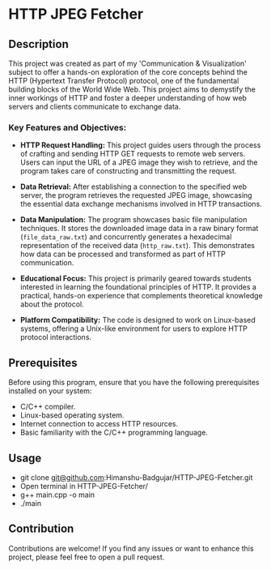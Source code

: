 # HTTP JPEG Fetcher

## Description

This project was created as part of my 'Communication & Visualization' subject to offer a hands-on exploration of the core concepts behind the HTTP (Hypertext Transfer Protocol) protocol, one of the fundamental building blocks of the World Wide Web. This project aims to demystify the inner workings of HTTP and foster a deeper understanding of how web servers and clients communicate to exchange data.

### Key Features and Objectives:

- **HTTP Request Handling:** This project guides users through the process of crafting and sending HTTP GET requests to remote web servers. Users can input the URL of a JPEG image they wish to retrieve, and the program takes care of constructing and transmitting the request.

- **Data Retrieval:** After establishing a connection to the specified web server, the program retrieves the requested JPEG image, showcasing the essential data exchange mechanisms involved in HTTP transactions.

- **Data Manipulation:** The program showcases basic file manipulation techniques. It stores the downloaded image data in a raw binary format (`file_data_raw.txt`) and concurrently generates a hexadecimal representation of the received data (`http_raw.txt`). This demonstrates how data can be processed and transformed as part of HTTP communication.

- **Educational Focus:** This project is primarily geared towards students interested in learning the foundational principles of HTTP. It provides a practical, hands-on experience that complements theoretical knowledge about the protocol.

- **Platform Compatibility:** The code is designed to work on Linux-based systems, offering a Unix-like environment for users to explore HTTP protocol interactions.

## Prerequisites

Before using this program, ensure that you have the following prerequisites installed on your system:

- C/C++ compiler.
- Linux-based operating system.
- Internet connection to access HTTP resources.
- Basic familiarity with the C/C++ programming language.

## Usage

- git clone git@github.com:Himanshu-Badgujar/HTTP-JPEG-Fetcher.git
- Open terminal in HTTP-JPEG-Fetcher/
- g++ main.cpp -o main
- ./main

## Contribution

Contributions are welcome! If you find any issues or want to enhance this project, please feel free to open a pull request.
